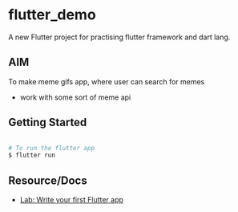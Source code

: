 # flutter_demo

A new Flutter project for practising flutter framework and dart lang.

## AIM

To make meme gifs app, where user can search for memes

- work with some sort of meme api

## Getting Started

```bash

# To run the flutter app
$ flutter run

```

## Resource/Docs

- [Lab: Write your first Flutter app](https://flutter.dev/docs/get-started/codelab)

